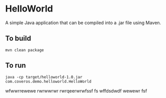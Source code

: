 HelloWorld
==========

A simple Java application that can be compiled into a .jar file using Maven.

To build
--------
    mvn clean package

To run
------
    java -cp target/helloworld-1.0.jar com.coveros.demo.helloworld.HelloWorld

wfwwrrewewe
rwrwwrwr
rwrqeerwrwfssf
fs
wffdsdwdf
wewewr
fsf
